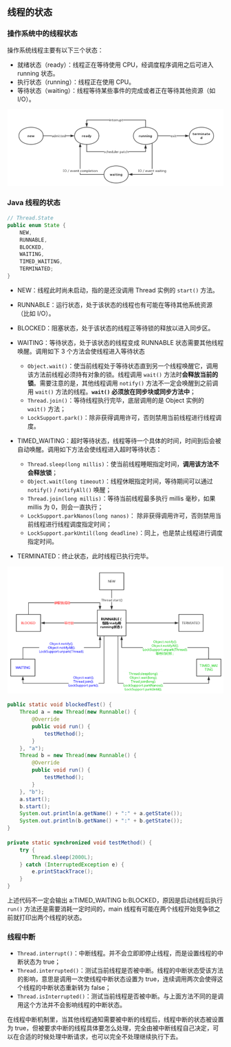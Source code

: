 ## 线程的状态

### 操作系统中的线程状态

操作系统线程主要有以下三个状态： 

- 就绪状态（ready）：线程正在等待使用 CPU，经调度程序调用之后可进入 running 状态。
- 执行状态（running）：线程正在使用 CPU。
- 等待状态（waiting）：线程等待某些事件的完成或者正在等待其他资源（如 I/O）。

![操作系统中的线程状态](../images/20220211165759903.png)



### Java 线程的状态

~~~java
// Thread.State
public enum State {
    NEW,
    RUNNABLE,
    BLOCKED,
    WAITING,
    TIMED_WAITING,
    TERMINATED;
}
~~~

- NEW：线程此时尚未启动，指的是还没调用 Thread 实例的 `start()` 方法。

- RUNNABLE：运行状态，处于该状态的线程也有可能在等待其他系统资源（比如 I/O）。

- BLOCKED：阻塞状态，处于该状态的线程正等待锁的释放以进⼊同步区。

- WAITING：等待状态，处于该状态的线程变成 RUNNABLE 状态需要其他线程唤醒。调用如下 3 个方法会使线程进⼊等待状态
  - `Object.wait()`：使当前线程处于等待状态直到另⼀个线程唤醒它，调用该方法前线程必须持有对象的锁。线程调用 `wait()` 方法时**会释放当前的锁**。需要注意的是，其他线程调用 `notify()` 方法不⼀定会唤醒到之前调用 `wait()` 方法的线程。**`wait()` 必须放在同步块或同步方法中**；
  - `Thread.join()`：等待线程执行完毕，底层调用的是 Object 实例的 `wait()` 方法；
  - `LockSupport.park()`：除非获得调用许可，否则禁用当前线程进行线程调度。

- TIMED_WAITING：超时等待状态，线程等待⼀个具体的时间，时间到后会被⾃动唤醒。调用如下方法会使线程进⼊超时等待状态：
  - `Thread.sleep(long millis)`：使当前线程睡眠指定时间，**调用该方法不会释放锁**；
  - `Object.wait(long timeout)`：线程休眠指定时间，等待期间可以通过 `notify()` / `notifyAll()` 唤醒；
  - `Thread.join(long millis)`：等待当前线程最多执行 millis 毫秒，如果 millis 为 0，则会⼀直执行；
  - `LockSupport.parkNanos(long nanos)`： 除非获得调用许可，否则禁用当前线程进行线程调度指定时间；
  - `LockSupport.parkUntil(long deadline)`：同上，也是禁止线程进行调度指定时间。
- TERMINATED：终止状态，此时线程已执行完毕。

![Java 中的线程状态](../images/20220211172146828.png)

~~~java
public static void blockedTest() {
    Thread a = new Thread(new Runnable() {
        @Override
        public void run() {
            testMethod();
        }
    }, "a");
    Thread b = new Thread(new Runnable() {
        @Override
        public void run() {
            testMethod();
        }
    }, "b");
    a.start();
    b.start();
    System.out.println(a.getName() + ":" + a.getState());
    System.out.println(b.getName() + ":" + b.getState());
}

private static synchronized void testMethod() {
    try {
        Thread.sleep(2000L);
    } catch (InterruptedException e) {
        e.printStackTrace();
    }
}
~~~

上述代码不一定会输出 a:TIMED_WAITING b:BLOCKED，原因是启动线程后执行 `run()` 方法还是需要消耗⼀定时间的，main 线程有可能在两个线程开始竞争锁之前就打印出两个线程的状态。



### 线程中断

- `Thread.interrupt()`：中断线程。并不会立即即停止线程，而是设置线程的中断状态为 true；
- `Thread.interrupted()`：测试当前线程是否被中断。线程的中断状态受该方法的影响，意思是调用⼀次使线程中断状态设置为 true，连续调用两次会使得这个线程的中断状态重新转为 false；
- `Thread.isInterrupted()`：测试当前线程是否被中断。与上面方法不同的是调用这个方法并不会影响线程的中断状态。

在线程中断机制里，当其他线程通知需要被中断的线程后，线程中断的状态被设置为 true，但被要求中断的线程具体要怎么处理，完全由被中断线程自己决定，可以在合适的时候处理中断请求，也可以完全不处理继续执行下去。







